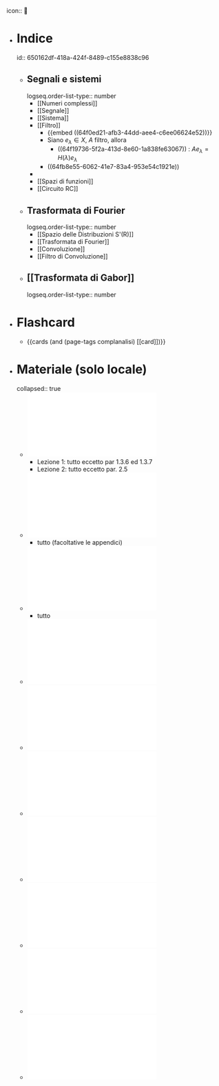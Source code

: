 icon:: 🎼

- # Indice
  id:: 650162df-418a-424f-8489-c155e8838c96
	- ## Segnali e sistemi
	  logseq.order-list-type:: number
		- [[Numeri complessi]]
		- [[Segnale]]
		- [[Sistema]]
		- [[Filtro]]
			- {{embed ((64f0ed21-afb3-44dd-aee4-c6ee06624e52))}}
			- Siano $e_\lambda \in X$, $A$ filtro, allora
				- ((64f19736-5f2a-413d-8e60-1a838fe63067)) : $Ae_\lambda = H(\lambda)e_\lambda$
			- ((64fb8e55-6062-41e7-83a4-953e54c1921e))
		-
		- [[Spazi di funzioni]]
		- [[Circuito RC]]
	- ## Trasformata di Fourier
	  logseq.order-list-type:: number
		- [[Spazio delle Distribuzioni S'(R)]]
		- [[Trasformata di Fourier]]
		- [[Convoluzione]]
		- [[Filtro di Convoluzione]]
	- ## [[Trasformata di Gabor]]
	  logseq.order-list-type:: number
- # Flashcard
	- {{cards (and (page-tags complanalisi) [[card]])}}
- # Materiale (solo locale)
  collapsed:: true
	- ![Gasquet-Witomski](../assets/gasquet-witomski_annotato.pdf)
		- Lezione 1: tutto eccetto par 1.3.6 ed 1.3.7
		- Lezione 2: tutto eccetto par. 2.5
	- ![Note su Trasformata di Fourier e Filtri di Segnali](../assets/trasf_fourier_filtri.pdf)
		- tutto (facoltative le appendici)
	- ![Trasformata di Gabor](../assets/trasf_gabor.pdf)
		- tutto
	- ![Numeri complessi - dispense](../assets/num_complessi_dispense.pdf)
	- ![Numeri complessi - appunti](../assets/num_complessi_appunti.pdf)
	- ![Appunti Filtro RC](../assets/Appunti220928.pdf)
	- ![Appunti Principio di Indeterminazione di Heisenberg](../assets/Appunti221011.pdf)
	- ![Appunti Filtri di Convoluzione Causali](../assets/Appunti221013.pdf)
	- ![Appunti Spazi Normati](../assets/AppuntiSpaziNormati.pdf)
	- ![Appunti](../assets/appunti.pdf)